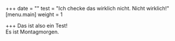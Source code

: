 +++
date = ""
test = "Ich checke das wirklich nicht. Nicht wirklich!"
[menu.main]
weight = 1

+++
Das ist also ein Test!  
Es ist Montagmorgen.
